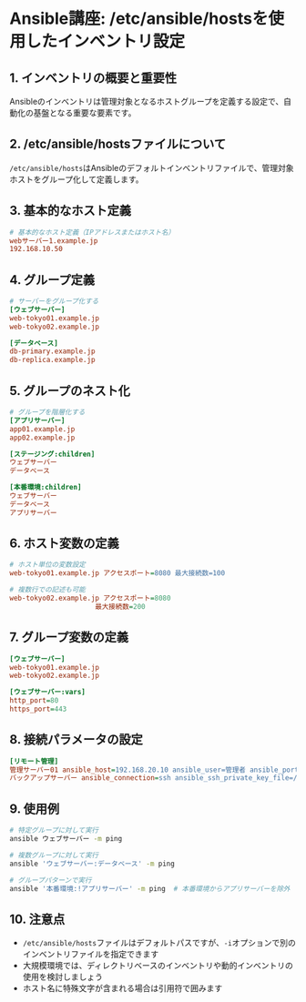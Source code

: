 # Ansible講座: /etc/ansible/hostsを使用したインベントリ設定

## 1. インベントリの概要と重要性

Ansibleのインベントリは管理対象となるホストグループを定義する設定で、自動化の基盤となる重要な要素です。

## 2. /etc/ansible/hostsファイルについて

`/etc/ansible/hosts`はAnsibleのデフォルトインベントリファイルで、管理対象ホストをグループ化して定義します。

## 3. 基本的なホスト定義

```ini
# 基本的なホスト定義（IPアドレスまたはホスト名）
webサーバー1.example.jp
192.168.10.50
```

## 4. グループ定義

```ini
# サーバーをグループ化する
[ウェブサーバー]
web-tokyo01.example.jp
web-tokyo02.example.jp

[データベース]
db-primary.example.jp
db-replica.example.jp
```

## 5. グループのネスト化

```ini
# グループを階層化する
[アプリサーバー]
app01.example.jp
app02.example.jp

[ステージング:children]
ウェブサーバー
データベース

[本番環境:children]
ウェブサーバー
データベース
アプリサーバー
```

## 6. ホスト変数の定義

```ini
# ホスト単位の変数設定
web-tokyo01.example.jp アクセスポート=8080 最大接続数=100

# 複数行での記述も可能
web-tokyo02.example.jp アクセスポート=8080
                     最大接続数=200
```

## 7. グループ変数の定義

```ini
[ウェブサーバー]
web-tokyo01.example.jp
web-tokyo02.example.jp

[ウェブサーバー:vars]
http_port=80
https_port=443
```

## 8. 接続パラメータの設定

```ini
[リモート管理]
管理サーバー01 ansible_host=192.168.20.10 ansible_user=管理者 ansible_port=2222
バックアップサーバー ansible_connection=ssh ansible_ssh_private_key_file=/home/管理者/.ssh/特殊鍵.pem
```

## 9. 使用例

```bash
# 特定グループに対して実行
ansible ウェブサーバー -m ping

# 複数グループに対して実行
ansible 'ウェブサーバー:データベース' -m ping

# グループパターンで実行
ansible '本番環境:!アプリサーバー' -m ping  # 本番環境からアプリサーバーを除外
```

## 10. 注意点

- `/etc/ansible/hosts`ファイルはデフォルトパスですが、`-i`オプションで別のインベントリファイルを指定できます
- 大規模環境では、ディレクトリベースのインベントリや動的インベントリの使用を検討しましょう
- ホスト名に特殊文字が含まれる場合は引用符で囲みます
